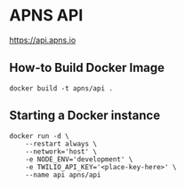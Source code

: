 # APNS API

https://api.apns.io

## How-to Build Docker Image

`docker build -t apns/api .`

## Starting a Docker instance

```
docker run -d \
    --restart always \
    --network='host' \
    -e NODE_ENV='development' \
    -e TWILIO_API_KEY='<place-key-here>' \
    --name api apns/api
```
